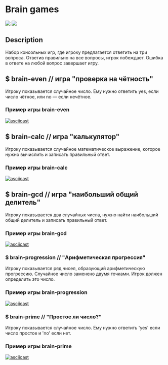 # Brain games
<a href="https://codeclimate.com/github/codeclimate/codeclimate/maintainability"><img src="https://api.codeclimate.com/v1/badges/a99a88d28ad37a79dbf6/maintainability" /></a>
![](https://github.com/shulga1/backend-project-lvl1/workflows/NodeCI/badge.svg)

## Description
Набор консольных игр, где игроку предлагается ответить на три вопроса. Ответив правильно на все вопросы, игрок побеждает. Ошибка в ответе на любой вопрос завершает игру.
## $ brain-even // игра "проверка на чётность"
Игроку показывается случайное число. Ему нужно ответить yes, если число чётное, или no — если нечётное.

### Пример игры brain-even
[![asciicast](https://asciinema.org/a/Actv4Gcs0dE9stAHfh8meFYzc.svg)](https://asciinema.org/a/Actv4Gcs0dE9stAHfh8meFYzc)

## $ brain-calc // игра "калькулятор"
Игроку показывается случайное математическое выражение, которое нужно вычислить и записать правильный ответ.

### Пример игры brain-calc
[![asciicast](https://asciinema.org/a/6PWZwo5r1gv3Iyw9yUoBY4TVg.svg)](https://asciinema.org/a/6PWZwo5r1gv3Iyw9yUoBY4TVg)

## $ brain-gcd // игра "наибольший общий делитель"
Игроку показывается два случайных числа, нужно найти наибольший общий делитель и записать правильный ответ.

### Пример игры brain-gcd
[![asciicast](https://asciinema.org/a/HmxMxB5l3K1OwCpe9xQSkpVPC.svg)](https://asciinema.org/a/HmxMxB5l3K1OwCpe9xQSkpVPC)

### $ brain-progression // "Арифметическая прогрессия"
Игроку показывается ряд чисел, образующий арифметическую прогрессию. Случайное число заменено двумя точками. Игрок должен определить это число.

### Пример игры brain-progression
[![asciicast](https://asciinema.org/a/ZPdW3grp77Wg2zJompTs9sKi3.svg)](https://asciinema.org/a/ZPdW3grp77Wg2zJompTs9sKi3)

### $ brain-prime // "Простое ли число?"
Игроку показывается случайное число. Ему нужно ответить 'yes' если число простое и 'no' если нет.

### Пример игры brain-prime
[![asciicast](https://asciinema.org/a/NHkUEBloEneOxirpZ1wgPl5WD.svg)](https://asciinema.org/a/NHkUEBloEneOxirpZ1wgPl5WD)
